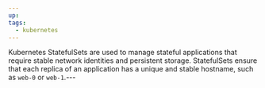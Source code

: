 ```yaml
---
up: 
tags:
  - kubernetes
---
```

Kubernetes StatefulSets are used to manage stateful applications that
require stable network identities and persistent storage. StatefulSets
ensure that each replica of an application has a unique and stable
hostname, such as `web-0` or  `web-1`.---